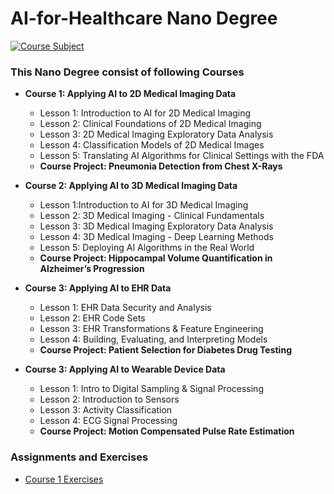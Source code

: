 # AI-for-Healthcare Nano Degree

[![Course Subject](https://img.shields.io/badge/Completed-no-green.svg?style=flat&logo=appveyor)](https://github.com/mayank1101/https://github.com/mayank1101/AI-for-Healthcare/actions?query=workflow%3A%22C%2FC%2B%2B+WorkFlow%22)

### This Nano Degree consist of following Courses 

* **Course 1: Applying AI to 2D Medical Imaging Data**
  * Lesson 1: Introduction to AI for 2D Medical Imaging
  * Lesson 2: Clinical Foundations of 2D Medical Imaging
  * Lesson 3: 2D Medical Imaging Exploratory Data Analysis
  * Lesson 4: Classification Models of 2D Medical Images
  * Lesson 5: Translating AI Algorithms for Clinical Settings with the FDA
  * **Course Project: Pneumonia Detection from Chest X-Rays**
  
* **Course 2: Applying AI to 3D Medical Imaging Data**
  * Lesson 1:Introduction to AI for 3D Medical Imaging
  * Lesson 2: 3D Medical Imaging - Clinical Fundamentals
  * Lesson 3: 3D Medical Imaging Exploratory Data Analysis
  * Lesson 4: 3D Medical Imaging - Deep Learning Methods
  * Lesson 5: Deploying AI Algorithms in the Real World
  * **Course Project: Hippocampal Volume Quantification in Alzheimer’s Progression**

* **Course 3: Applying AI to EHR Data**
  * Lesson 1: EHR Data Security and Analysis
  * Lesson 2: EHR Code Sets
  * Lesson 3: EHR Transformations & Feature Engineering
  * Lesson 4: Building, Evaluating, and Interpreting Models
  * **Course Project: Patient Selection for Diabetes Drug Testing**

* **Course 3: Applying AI to Wearable Device Data**
  * Lesson 1: Intro to Digital Sampling & Signal Processing
  * Lesson 2: Introduction to Sensors
  * Lesson 3: Activity Classification
  * Lesson 4: ECG Signal Processing
  * **Course Project: Motion Compensated Pulse Rate Estimation**

### Assignments and Exercises 
* [Course 1 Exercises](https://github.com/mayank1101/AI-for-Healthcare/tree/main/Applying%20AI%20to%202D%20Medical%20Imaging%20Data)
